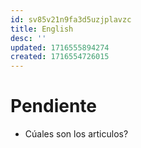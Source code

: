 ```yaml
---
id: sv85v21n9fa3d5uzjplavzc
title: English
desc: ''
updated: 1716555894274
created: 1716554726015
---
```


# Pendiente 
* Cúales son los articulos?